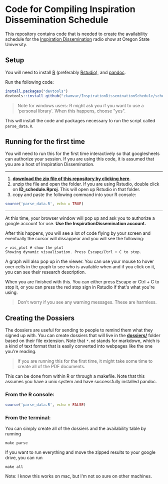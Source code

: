 # Code for Compiling Inspiration Dissemination Schedule

This repository contains code that is needed to create the availability schedule
for the [Inspiration Dissemination](http://blogs.oregonstate.edu/inspiration) 
radio show at Oregon State University. 

## Setup

You will need to install [R](https://cran.r-project.org) (preferably 
[Rstudio](https://rstudio.com)), and [pandoc](http://pandoc.org/installing.html).

Run the following code:

```r
install.packages("devtools")
devtools::install_github("zkamvar/InspirationDisseminationSchedule/scheduler")
```

> Note for windows users: R might ask you if you want to use a 'personal
> library'. When this happens, choose "yes".

This will install the code and packages necessary to run the script called 
`parse_data.R`.


## Running for the first time

You will need to run this for the first time interactively so that googlesheets 
can authorize your session. If you are using this code, it is assumed that you 
are a host of Inspiration Dissemination.

***

1. [**download the zip file of this repository by clicking here**](https://github.com/zkamvar/InspirationDisseminationSchedule/archive/master.zip). 
2. unzip the file and open the folder. If you are using Rstudio, double click on 
**ID_schedule.Rproj**. This will open up Rstudio in that folder.
3. copy and paste the following command into your R console:

```r
source('parse_data.R', echo = TRUE)
```

***

At this time, your browser window will pop up and ask you to authorize a google
account for use. **Use the InspirationDissemination account.**

After this happens, you will see a lot of code flying by your screen and
eventually the cursor will dissappear and you will see the following:

```
> vis_plot # show the plot
Showing dynamic visualisation. Press Escape/Ctrl + C to stop.
```

A graph will also pop up in the viewer. You can use your mouse to hover over
cells in the graph to see who is available when and if you click on it, you can
see their research description.

When you are finished with this. You can either press Escape or Ctrl + C to stop
it, or you can press the red stop sign in Rstudio if that's what you're using.

> Don't worry if you see any warning messages. These are harmless.

## Creating the Dossiers

The dossiers are useful for sending to people to remind them what they signed up
with. You can create dossiers that will live in the [**dossiers/**](./dossiers) 
folder based on their file extension. Note that `*.md` stands for markdown,
which is a kind of text format that is easily converted into webpages like the
one you're reading.

> If you are running this for the first time, it might take some time to create all
> of the PDF documents.

This can be done from within R or through a makefile. Note that this assumes you
have a unix system and have successfully installed pandoc.

### From the R console:

```r
source('parse_data.R', echo = FALSE)
```

### From the terminal:

You can simply create all of the dossiers and the availability table by running

```
make parse
```

If you want to run everything and move the zipped results to your google drive,
you can run

```
make all
```

Note: I know this works on mac, but I'm not so sure on other machines.

